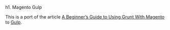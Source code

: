 h1. Magento Gulp

This is a port of the article [A Beginner’s Guide to Using Grunt With Magento](http://www.gpmd.co.uk/blog/a-beginners-guide-to-using-grunt-with-magento/) to [Gulp](http://gulpjs.com/). 
